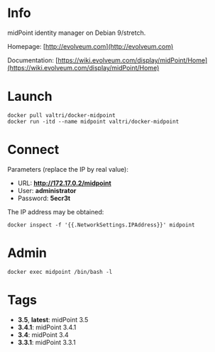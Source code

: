 # Info

midPoint identity manager on Debian 9/stretch.

Homepage: [http://evolveum.com](http://evolveum.com)

Documentation: [https://wiki.evolveum.com/display/midPoint/Home](https://wiki.evolveum.com/display/midPoint/Home)

# Launch

    docker pull valtri/docker-midpoint
    docker run -itd --name midpoint valtri/docker-midpoint

# Connect

Parameters (replace the IP by real value):

* URL: **http://172.17.0.2/midpoint**
* User: **administrator**
* Password: **5ecr3t**

The IP address may be obtained:

    docker inspect -f '{{.NetworkSettings.IPAddress}}' midpoint

# Admin

    docker exec midpoint /bin/bash -l

# Tags

* **3.5**, **latest**: midPoint 3.5
* **3.4.1**: midPoint 3.4.1
* **3.4**: midPoint 3.4
* **3.3.1**: midPoint 3.3.1
